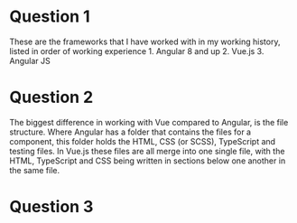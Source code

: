 # Question 1

  These are the frameworks that I have worked with in my working history, listed in order of working experience
    1. Angular 8 and up
    2. Vue.js
    3. Angular JS

# Question 2

  The biggest difference in working with Vue compared to Angular, is the file structure. Where Angular has a folder that contains the files for a component, this folder holds the HTML, CSS (or SCSS), TypeScript and testing files.
  In Vue.js these files are all merge into one single file, with the HTML, TypeScript and CSS being written in sections below one another in the same file.

# Question 3

	